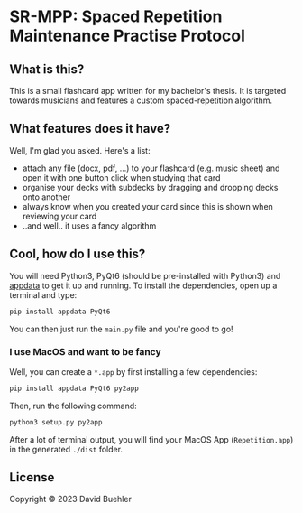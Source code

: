 # SR-MPP: Spaced Repetition Maintenance Practise Protocol
## What is this?

This is a small flashcard app written for my bachelor's thesis. It is targeted towards musicians and features a custom spaced-repetition algorithm.

## What features does it have?

Well, I'm glad you asked. Here's a list:

- attach any file (docx, pdf, ...) to your flashcard (e.g. music sheet) and open it with one button click when studying that card
- organise your decks with subdecks by dragging and dropping decks onto another
- always know when you created your card since this is shown when reviewing your card
- ..and well.. it uses a fancy algorithm

## Cool, how do I use this?

You will need Python3, PyQt6 (should be pre-installed with Python3) and [appdata](https://pypi.org/project/appdata/) to get it up and running.
To install the dependencies, open up a terminal and type:
```sh
pip install appdata PyQt6
```
You can then just run the `main.py` file and you're good to go!

### I use MacOS and want to be fancy

Well, you can create a `*.app` by first installing a few dependencies:
```sh
pip install appdata PyQt6 py2app
```

Then, run the following command:
```sh
python3 setup.py py2app
```

After a lot of terminal output, you will find your MacOS App (`Repetition.app`) in the generated `./dist` folder.

## License 

Copyright :copyright: 2023 David Buehler
